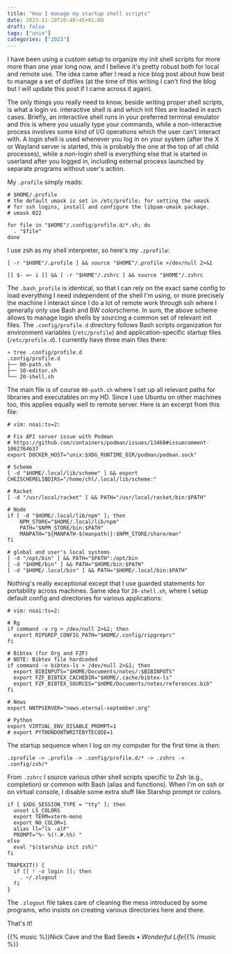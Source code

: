 ```yaml
---
title: "How I manage my startup shell scripts"
date: 2023-11-28T20:48:45+01:00
draft: false
tags: ["unix"]
categories: ["2023"]
---
```


I have been using a custom setup to organize my init shell scripts for more more than one year long now, and I believe it's pretty robust both for local and remote use. The idea came after I read a nice blog post about how best to manage a set of dotfiles (at the time of this writing I can't find the blog but I will update this post if I came across it again).

The only things you really need to know, beside writing proper shell scripts, is what a login vs. interactive shell is and which init files are loaded in each cases. Briefly, an interactive shell runs in your preferred terminal emulator and this is where you usually type your commands, while a non-interactive process involves some kind of I/O operations which the user can't interact with. A login shell is used whenever you log in on your system (after the X or Wayland server is started, this is probably the one at the top of all child processes), while a non-login shell is everything else that is started in userland after you logged in, including external process launched by separate programs without user's action.

My `.profile` simply reads:

```shell
# $HOME/.profile
# the default umask is set in /etc/profile; for setting the umask
# for ssh logins, install and configure the libpam-umask package.
# umask 022

for file in "$HOME"/.config/profile.d/*.sh; do
  . "$file"
done
```

I use zsh as my shell interpreter, so here's my `.zprofile`:

```shell
[ -r "$HOME"/.profile ] && source "$HOME"/.profile >/dev/null 2>&1

[[ $- =~ i ]] && [ -r "$HOME"/.zshrc ] && source "$HOME"/.zshrc
```

The `.bash_profile` is identical, so that I can rely on the exact same config to load everything I need independent of the shell I'm using, or more precisely the machine I interact since I do a lot of remote work through ssh where I generally only use Bash and BW colorscheme. In sum, the above scheme allows to manage login shells by sourcing a common set of relevant init files. The `.config/profile.d` directory follows Bash scripts organization for environment variables (`/etc/profile`) and application-specific startup files (`/etc/profile.d`). I currently have three main files there:

```shell
» tree .config/profile.d
.config/profile.d
├── 00-path.sh
├── 10-editor.sh
└── 20-shell.sh
```

The main file is of course `00-path.sh` where I set up all relevant paths for libraries and executables on my HD. Since I use Ubuntu on other machines too, this applies equally well to remote server. Here is an excerpt from this file:

```shell
# vim: noai:ts=2:

# Fix API server issue with Podman
# https://github.com/containers/podman/issues/13468#issuecomment-1062764637
export DOCKER_HOST="unix:$XDG_RUNTIME_DIR/podman/podman.sock"

# Scheme
[ -d "$HOME/.local/lib/scheme" ] && export CHEZSCHEMELIBDIRS="/home/chl/.local/lib/scheme:"

# Racket
[ -d "/usr/local/racket" ] && PATH="/usr/local/racket/bin:$PATH"

# Node
if [ -d "$HOME/.local/lib/npm" ]; then
	NPM_STORE="$HOME/.local/lib/npm"
	PATH="$NPM_STORE/bin:$PATH"
	MANPATH="${MANPATH-$(manpath)}:$NPM_STORE/share/man"
fi

# global and user's local systems
[ -d "/opt/bin" ] && PATH="$PATH":/opt/bin
[ -d "$HOME/bin" ] && PATH="$HOME/bin:$PATH"
[ -d "$HOME/.local/bin" ] && PATH="$HOME/.local/bin:$PATH"
```

Nothing's really exceptional except that I use guarded statements for portability across machines. Same idea for `20-shell.sh`, where I setup default config and directories for various applications:

```shell
# vim: noai:ts=2:

# Rg
if command -v rg > /dev/null 2>&1; then
  export RIPGREP_CONFIG_PATH="$HOME/.config/ripgreprc"
fi

# Bibtex (for Org and FZF)
# NOTE: Bibtex file hardcoded
if command -v bibtex-ls > /dev/null 2>&1; then
  export BIBINPUTS="$HOME/Documents/notes/:$BIBINPUTS"
  export FZF_BIBTEX_CACHEDIR="$HOME/.cache/bibtex-ls"
  export FZF_BIBTEX_SOURCES="$HOME/Documents/notes/references.bib"
fi

# News
export NNTPSERVER="news.eternal-september.org"

# Python
export VIRTUAL_ENV_DISABLE_PROMPT=1
# export PYTHONDONTWRITEBYTECODE=1
```

The startup sequence when I log on my computer for the first time is then:

```shell
.zprofile -> .profile -> .config/profile.d/* -> .zshrc -> .config/zsh/*
```

From `.zshrc` I source various other shell scripts specific to Zsh (e.g., completion) or common with Bash (alias and functions). When I'm on ssh or on virtual console, I disable some extra stuff like Starship prompt or colors.

```shell
if [ $XDG_SESSION_TYPE = "tty" ]; then
  unset LS_COLORS
  export TERM=xterm-mono
  export NO_COLOR=1
  alias ll="ls -alF"
  PROMPT="%~ %(!.#.%%) "
else
  eval "$(starship init zsh)"
fi

TRAPEXIT() {
  if [[ ! -o login ]]; then
    . ~/.zlogout
  fi
}
```

The `.zlogout` file takes care of cleaning the mess introduced by some programs, who insists on creating various directories here and there.

That's it!

{{% music %}}Nick Cave and the Bad Seeds • _Wonderful Life_{{% /music %}}
